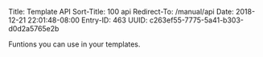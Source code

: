 Title: Template API
Sort-Title: 100 api
Redirect-To: /manual/api
Date: 2018-12-21 22:01:48-08:00
Entry-ID: 463
UUID: c263ef55-7775-5a41-b303-d0d2a5765e2b

Funtions you can use in your templates.